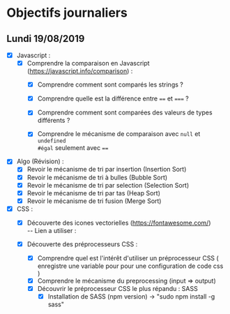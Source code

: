 # Objectifs journaliers

## Lundi 19/08/2019


* [x] Javascript :
  * [x] Comprendre la comparaison en Javascript (https://javascript.info/comparison) :
    * [x] Comprendre comment sont comparés les strings ?
    * [x] Comprendre quelle est la différence entre `==` et `===` ?
    * [x] Comprendre comment sont comparées des valeurs de types différents ?
    
    * [x] Comprendre le mécanisme de comparaison avec `null` et `undefined`   
    `#égal` seulement avec `==`

* [x] Algo (Révision) : 
  * [x] Revoir le mécanisme de tri par insertion (Insertion Sort)
  * [x] Revoir le mécanisme de tri à bulles (Bubble Sort)
  * [x] Revoir le mécanisme de tri par selection (Selection Sort)
  * [x] Revoir le mécanisme de tri par tas (Heap Sort)
  * [x] Revoir le mécanisme de tri fusion (Merge Sort)

* [x] CSS : 
  * [x] Découverte des icones vectorielles (https://fontawesome.com/)  
  -- Lien a utiliser : <script src="https://kit.fontawesome.com/2a5b73246e.js"></script>

  * [x] Découverte des préprocesseurs CSS :
    * [x] Comprendre quel est l'intérêt d'utiliser un préprocesseur CSS 
     ( enregistre une variable pour pour une configuration de code css )
    * [x] Comprendre le mécanisme du preprocessing (input => output)
    * [x] Découvrir le préprocesseur CSS le plus répandu : SASS
      * [x] Installation de SASS (npm version)  ->   "sudo npm install -g sass"

